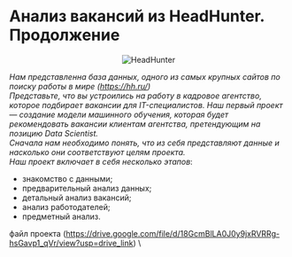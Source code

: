 # Анализ вакансий из HeadHunter. Продолжение

<center><img src="https://img.hhcdn.ru/employer-logo/4069248.png" alt="HeadHunter"></center>

*Нам представленна база данных, одного из самых крупных сайтов по поиску работы в мире (https://hh.ru/)\
Представьте, что вы устроились на работу в кадровое агентство, которое подбирает вакансии для IT-специалистов. Наш первый проект — создание модели машинного обучения, которая будет рекомендовать вакансии клиентам агентства, претендующим на позицию Data Scientist.\
Сначала нам
необходимо понять, что из себя представляют данные и насколько они соответствуют целям проекта.\
Наш проект включает в себя несколько этапов*:

- знакомство с данными;
- предварительный анализ данных;
- детальный анализ вакансий;
- анализ работодателей;
- предметный анализ.

файл проекта (https://drive.google.com/file/d/18GcmBlLA0J0y9jxRVRRg-hsGavp1_qVr/view?usp=drive_link) \
